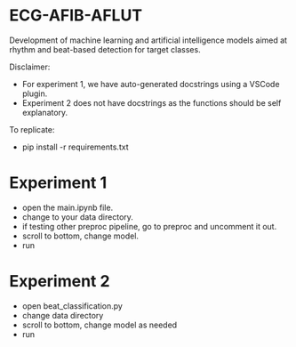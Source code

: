 # ECG-AFIB-AFLUT
Development of machine learning and artificial intelligence models aimed at rhythm and beat-based detection for target classes.

Disclaimer:

- For experiment 1, we have auto-generated docstrings using a VSCode plugin. 
- Experiment 2 does not have docstrings as the functions should be self explanatory.

To replicate:
- pip install -r requirements.txt

<h1>Experiment 1 </h1>

- open the main.ipynb file.
- change to your data directory.
- if testing other preproc pipeline, go to preproc and uncomment it out.
- scroll to bottom, change model.
- run


<h1> Experiment 2</h1>

- open beat_classification.py
- change data directory
- scroll to bottom, change model as needed
- run
